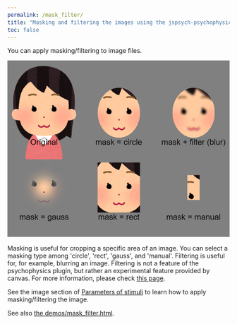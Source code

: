 ```yaml
---
permalink: /mask_filter/
title: "Masking and filtering the images using the jspsych-psychophysics plugin"
toc: false
---
```


You can apply masking/filtering to image files.

![mask_filter](../images/mask_filter.png)

Masking is useful for cropping a specific area of an image. You can select a masking type among 'circle', 'rect', 'gauss', and 'manual'. Filtering is useful for, for example, blurring an image. Filtering is not a feature of the psychophysics plugin, but rather an experimental feature provided by canvas. For more information, please check [this page](https://developer.mozilla.org/en-US/docs/Web/API/CanvasRenderingContext2D/filter).

See the image section of [Parameters of stimuli](https://jspsychophysics.hes.kyushu-u.ac.jp/objectProperties.html) to learn how to apply masking/filtering the image.

See also [the demos/mask_filter.html](https://www.hes.kyushu-u.ac.jp/~kurokid/jspsychophysics/demos/mask_filter.html).